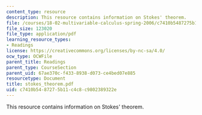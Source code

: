 ```yaml
---
content_type: resource
description: This resource contains information on Stokes' theorem.
file: /courses/18-02-multivariable-calculus-spring-2006/c7410b5487275b11c4c8c9802389322e_stokes_theorem.pdf
file_size: 123020
file_type: application/pdf
learning_resource_types:
- Readings
license: https://creativecommons.org/licenses/by-nc-sa/4.0/
ocw_type: OCWFile
parent_title: Readings
parent_type: CourseSection
parent_uid: 67ae370c-f433-8938-d073-ce4bed07e885
resourcetype: Document
title: stokes_theorem.pdf
uid: c7410b54-8727-5b11-c4c8-c9802389322e
---
```

This resource contains information on Stokes' theorem.